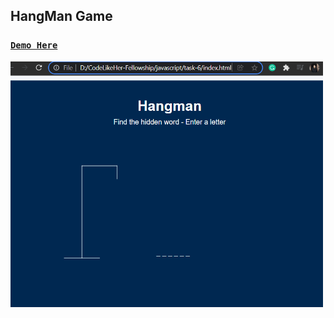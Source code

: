 ## HangMan Game
 
### [**`Demo Here`**](https://coderushnepal.github.io/KritiPrajapati/javascript/task-6/)

<img src="image/demo.png/" width="500px">


